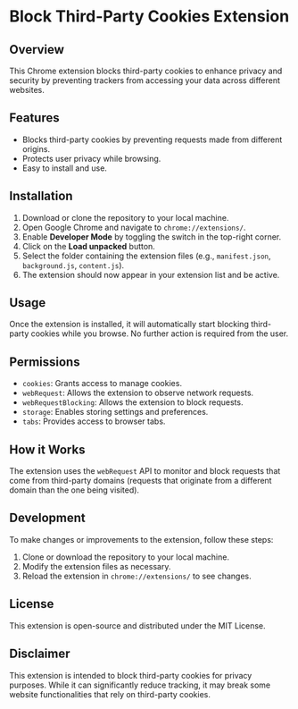 # Block Third-Party Cookies Extension

## Overview
This Chrome extension blocks third-party cookies to enhance privacy and security by preventing trackers from accessing your data across different websites.

## Features
- Blocks third-party cookies by preventing requests made from different origins.
- Protects user privacy while browsing.
- Easy to install and use.

## Installation

1. Download or clone the repository to your local machine.
2. Open Google Chrome and navigate to `chrome://extensions/`.
3. Enable **Developer Mode** by toggling the switch in the top-right corner.
4. Click on the **Load unpacked** button.
5. Select the folder containing the extension files (e.g., `manifest.json`, `background.js`, `content.js`).
6. The extension should now appear in your extension list and be active.

## Usage
Once the extension is installed, it will automatically start blocking third-party cookies while you browse. No further action is required from the user.

## Permissions
- `cookies`: Grants access to manage cookies.
- `webRequest`: Allows the extension to observe network requests.
- `webRequestBlocking`: Allows the extension to block requests.
- `storage`: Enables storing settings and preferences.
- `tabs`: Provides access to browser tabs.

## How it Works
The extension uses the `webRequest` API to monitor and block requests that come from third-party domains (requests that originate from a different domain than the one being visited).

## Development

To make changes or improvements to the extension, follow these steps:

1. Clone or download the repository to your local machine.
2. Modify the extension files as necessary.
3. Reload the extension in `chrome://extensions/` to see changes.

## License
This extension is open-source and distributed under the MIT License.

## Disclaimer
This extension is intended to block third-party cookies for privacy purposes. While it can significantly reduce tracking, it may break some website functionalities that rely on third-party cookies.


